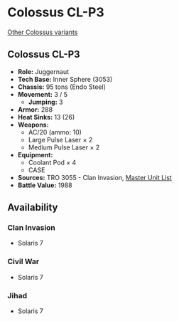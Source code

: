 # Colossus CL-P3

[Other Colossus variants](../colossus.md)

## Colossus CL-P3
- **Role:** Juggernaut
- **Tech Base:** Inner Sphere (3053)
- **Chassis:** 95 tons (Endo Steel)
- **Movement:** 3 / 5
  - **Jumping:** 3
- **Armor:** 288
- **Heat Sinks:** 13 (26)
- **Weapons:**
  - AC/20 (ammo: 10)
  - Large Pulse Laser × 2
  - Medium Pulse Laser × 2
- **Equipment:**
  - Coolant Pod × 4
  - CASE
- **Sources:** TRO 3055 - Clan Invasion, [Master Unit List](http://masterunitlist.info/Unit/Details/661/colossus-cl-p3)
- **Battle Value:** 1988

## Availability

### Clan Invasion
- Solaris 7

### Civil War
- Solaris 7

### Jihad
- Solaris 7

